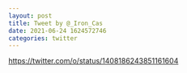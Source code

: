 ```yaml
--- 
layout: post 
title: Tweet by @_Iron_Cas 
date: 2021-06-24 1624572746 
categories: twitter 
--- 
```

https://twitter.com/o/status/1408186243851161604